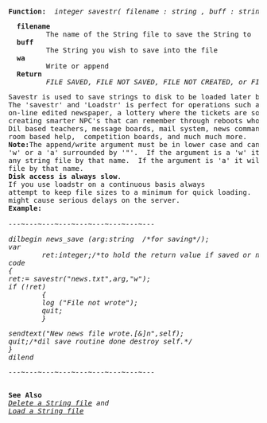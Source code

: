 <div class="mw-parser-output"><p><br />
<span id="bfsavestr"></span>
</p>
<pre><b>Function:</b>  <i>integer savestr( filename&#160;: string , buff&#160;: string , wa :string);</i>
</pre>
<pre>  <b>filename</b>
         The name of the String file to save the String to
  <b>buff</b>
         The String you wish to save into the file
  <b>wa</b>
         Write or append
  <b>Return</b>
         <i>FILE_SAVED, FILE_NOT_SAVED, FILE_NOT_CREATED, or FILE_ILEGAL_OPP</i>
</pre>
<pre>Savestr is used to save strings to disk to be loaded later by the 'load' function.
The 'savestr' and 'Loadstr' is perfect for operations such as
on-line edited newspaper, a lottery where the tickets are sold to players,
creating smarter NPC's that can remember through reboots who they are hunting,
Dil based teachers, message boards, mail system, news command., zone or
room based help,  competition boards, and much much more.
<b>Note:</b>The append/write argument must be in lower case and can only be a
'w' or a 'a' surrounded by '"'.  If the argument is a 'w' it will over write
any string file by that name.  If the argument is 'a' it will append to the
file by that name.
<b>Disk access is always slow</b>.
If you use loadstr on a continuous basis always
attempt to keep file sizes to a minimum for quick loading.  Otherwise you
might cause serious delays on the server.
<b>Example:</b>
<i>
---~---~---~---~---~---~---~---~---
</i></pre><i><pre>dilbegin news_save (arg:string  /*for saving*/);
var
        ret:integer;/*to hold the return value if saved or not*/
code
{
ret:= savestr("news.txt",arg,"w");
if (!ret)
        {
        log ("File not wrote");
        quit;
        }
</pre></i><i><pre>sendtext("New news file wrote.[&amp;]n",self);
quit;/*dil save routine done destroy self.*/
}
dilend
</pre></i><i><pre>---~---~---~---~---~---~---~---~---
</pre></i><i></i><pre><i></i>
<b>See Also</b> <i>
<a href="#bfdelstr">Delete a String file</a> and
<a href="#bfloadstr">Load a String file</a></i>
</pre></div>